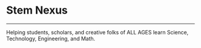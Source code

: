# Stem Nexus 
---

Helping students, scholars, and creative folks of ALL AGES learn Science, Technology, Engineering, and Math.
